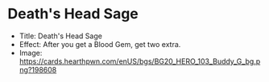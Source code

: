 # Death's Head Sage
- Title:  Death's Head Sage
- Effect:  After you get a Blood Gem, get two extra.
- Image:  https://cards.hearthpwn.com/enUS/bgs/BG20_HERO_103_Buddy_G_bg.png?198608
